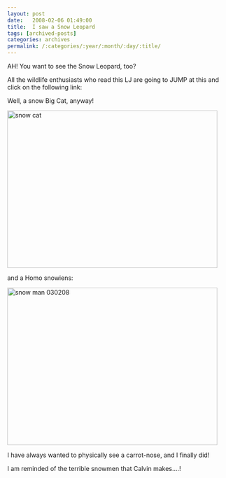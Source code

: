 ```yaml
---
layout: post
date:	2008-02-06 01:49:00
title:  I saw a Snow Leopard
tags: [archived-posts]
categories: archives
permalink: /:categories/:year/:month/:day/:title/
---
```

AH! You want to see the Snow Leopard, too?

All the wildlife enthusiasts who read this LJ are going to JUMP at this and click on the following link:

<lj-cut text="the snow leopard">


Well, a snow Big Cat, anyway!


<a href="http://www.flickr.com/photos/23073985@N08/2244011837/" title="snow cat by stlouisvisit, on Flickr"><img src="http://farm3.static.flickr.com/2052/2244011837_b20b265e1e_o.jpg" width="480" height="360" alt="snow cat" /></a>


and a Homo snowiens:


<a href="http://www.flickr.com/photos/23073985@N08/2244012889/" title="snow man 030208 by stlouisvisit, on Flickr"><img src="http://farm3.static.flickr.com/2326/2244012889_2198336776_o.jpg" width="480" height="360" alt="snow man 030208" /></a>


I have always wanted to physically see a carrot-nose, and I finally did!

I am reminded of the terrible snowmen that Calvin makes....!

</lj-cut>
